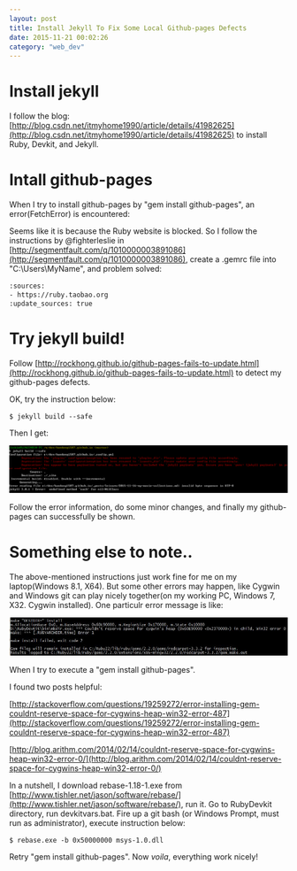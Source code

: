 ```yaml
---
layout: post
title: Install Jekyll To Fix Some Local Github-pages Defects
date: 2015-11-21 00:02:26
category: "web_dev"
---
```


# Install jekyll

I follow the blog: [http://blog.csdn.net/itmyhome1990/article/details/41982625](http://blog.csdn.net/itmyhome1990/article/details/41982625) 
to install Ruby, Devkit, and Jekyll.

# Intall github-pages

When I try to install github-pages by "gem install github-pages", an error(FetchError) is encountered: 

Seems like it is because the Ruby website is blocked. So I follow the instructions by @fighterleslie in 
[http://segmentfault.com/q/1010000003891086](http://segmentfault.com/q/1010000003891086), create a .gemrc 
file into "C:\Users\MyName", and problem solved:

<pre class="terminal">
<code>:sources:
- https://ruby.taobao.org
:update_sources: true</code>
</pre>

# Try jekyll build!

Follow [http://rockhong.github.io/github-pages-fails-to-update.html](http://rockhong.github.io/github-pages-fails-to-update.html)
to detect my github-pages defects.

OK, try the instruction below:

<pre class="terminal">
<code>$ jekyll build --safe</code>
</pre>

Then I get:

<img src="/assets/web_dev/jekyll_build_reuslts.png"/>

Follow the error information, do some minor changes, and finally my github-pages can successfully be shown.

# Something else to note..

The above-mentioned instructions just work fine for me on my laptop(Windows 8.1, X64). 
But some other errors may happen, like Cygwin and Windows git can play nicely 
together(on my working PC, Windows 7, X32. Cygwin installed).
One particulr error message is like:

<img src="/assets/web_dev/gem_install_github-pages_cygwin_error.jpg"/>

When I try to execute a "gem install github-pages".

I found two posts helpful:

[http://stackoverflow.com/questions/19259272/error-installing-gem-couldnt-reserve-space-for-cygwins-heap-win32-error-487](http://stackoverflow.com/questions/19259272/error-installing-gem-couldnt-reserve-space-for-cygwins-heap-win32-error-487)

[http://blog.arithm.com/2014/02/14/couldnt-reserve-space-for-cygwins-heap-win32-error-0/](http://blog.arithm.com/2014/02/14/couldnt-reserve-space-for-cygwins-heap-win32-error-0/)

In a nutshell, I download rebase-1.18-1.exe from [http://www.tishler.net/jason/software/rebase/](http://www.tishler.net/jason/software/rebase/),
run it. 
Go to RubyDevkit directory, run devkitvars.bat. 
Fire up a git bash (or Windows Prompt, must run as administrator), execute instruction below:

<pre class="terminal">
<code>$ rebase.exe -b 0x50000000 msys-1.0.dll</code>
</pre>

Retry "gem install github-pages". Now *voila*, everything work nicely!